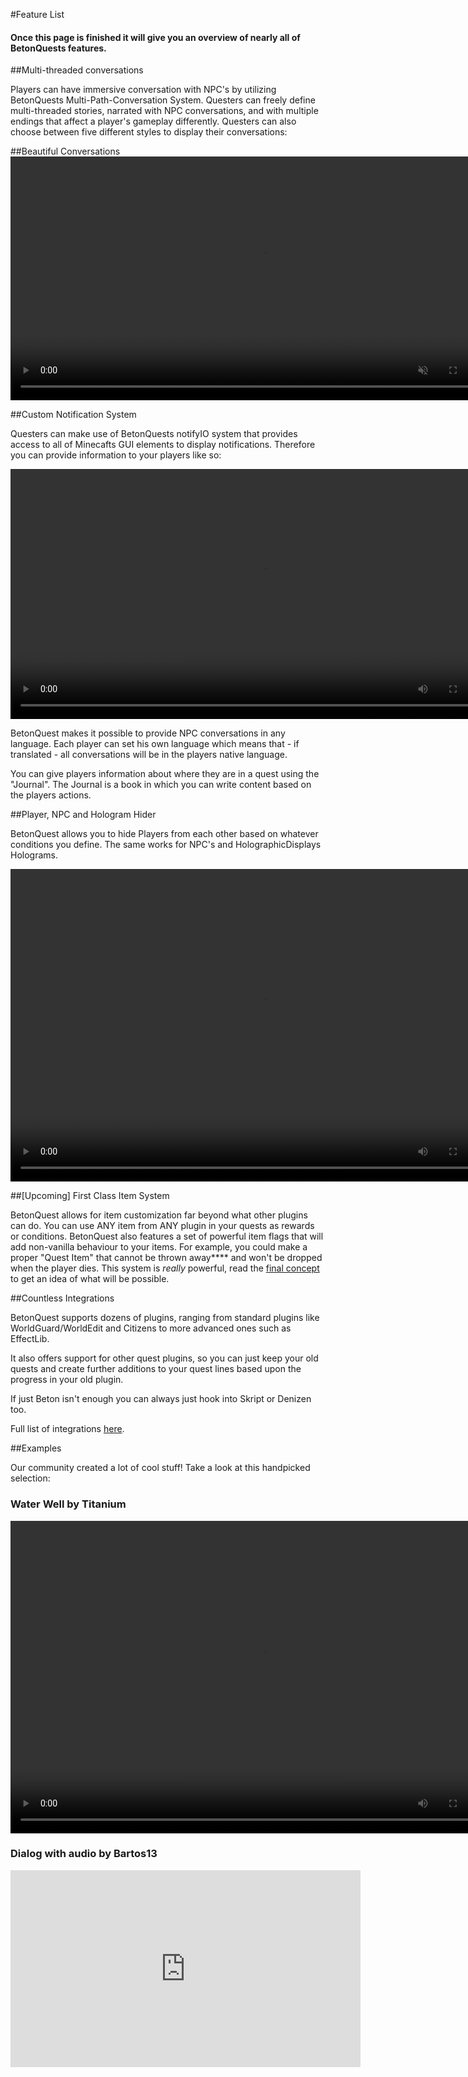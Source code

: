 #Feature List

<h4>Once this page is finished it will give you an overview of nearly all of BetonQuests features.</h4>

##Multi-threaded conversations

Players can have immersive conversation with NPC's by utilizing BetonQuests Multi-Path-Conversation System.
Questers can freely define multi-threaded stories, narrated with NPC conversations, and with multiple endings that affect a player's gameplay differently. 
Questers can also choose between five different styles to display their conversations:

##Beautiful Conversations
 <video autoplay muted loop
     src="../media/content/User-Documentation/Conversations/MenuConvIO.mp4"
     width="780">
 Sorry, your browser doesn't support embedded videos.
 </video>
  

##Custom Notification System

Questers can make use of BetonQuests notifyIO system that provides access to all of Minecafts GUI elements to display notifications.
Therefore you can provide information to your players like so:

 <video controls loop
     src="../media/content/User-Documentation/Notifications/NotifySystemOverview.mp4"
     width="780" height="400">
 Sorry, your browser doesn't support embedded videos.
 </video>

BetonQuest makes it possible to provide NPC conversations in any language. Each player
can set his own language which means that - if translated - all conversations will be in the players native language.

You can give players information about where they are in a quest using the "Journal". The Journal is a book in which you can
write content based on the players actions.

##Player, NPC and Hologram Hider

BetonQuest allows you to hide Players from each other based on whatever conditions you define. The same works for NPC's
and HolographicDisplays Holograms.

<video controls loop 
  src="../media/content/User-Documentation/Compatibility/PlayerHider.mp4"
  width="780" height="500">
Sorry, your browser doesn't support embedded videos.
</video>


##[Upcoming] First Class Item System 
 
BetonQuest allows for item customization far beyond what other plugins can do. You can use ANY item from ANY plugin
in your quests as rewards or conditions. BetonQuest also features a set of powerful item flags that will add non-vanilla
behaviour to your items. For example, you could make a proper "Quest Item" that cannot be thrown away**** and won't be dropped when the player dies.
This system is *really* powerful, read the [final concept](https://github.com/BetonQuest/BetonQuest/issues/1037#issuecomment-590513472)
to get an idea of what will be possible.

##Countless Integrations

BetonQuest supports dozens of plugins, ranging from standard plugins like WorldGuard/WorldEdit and Citizens to more advanced ones such as EffectLib. 

It also offers support for other quest plugins, so you can just keep your old quests and create further additions to your quest
lines based upon the progress in your old plugin.

If just Beton isn't enough you can always just hook into Skript or Denizen too.

Full list of integrations [here](User-Documentation/Compatibility.md).

##Examples

Our community created a lot of cool stuff! Take a look at this handpicked selection: 

### Water Well by Titanium
<video controls loop
  src="../media/content/Home/Features/WaterWell.mp4"
  width="780" height="500">
Sorry, your browser doesn't support embedded videos.
</video>

### Dialog with audio by Bartos13

<iframe width="560" height="315" src="https://www.youtube-nocookie.com/embed/Yu3KZLAW7zY" frameborder="0" allow="accelerometer; autoplay; clipboard-write; encrypted-media; gyroscope; picture-in-picture" allowfullscreen></iframe>
